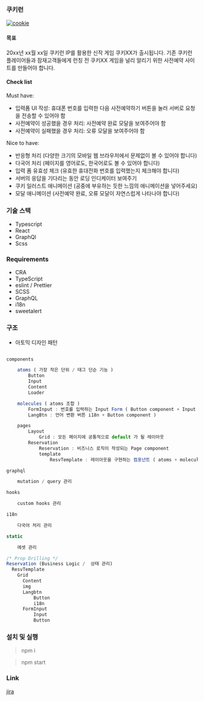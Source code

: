 ### 쿠키런
[![cookie](https://j.gifs.com/L7mlMv.gif)](https://www.youtube.com/embed/vV-hFzdlYyU)


#### 목표

20xx년 xx월 xx일 쿠키런 IP를 활용한 신작 게임 쿠키XX가 출시됩니다.
기존 쿠키런 플레이어들과 잠재고객들에게 런칭 전 쿠키XX 게임을 널리 알리기 위한 사전예약 사이트를 만들어야 합니다.

#### Check list

Must have:

- 입력폼 UI 작성: 휴대폰 번호를 입력한 다음 사전예약하기 버튼을 눌러 서버로 요청을 전송할 수 있어야 함
- 사전예약이 성공했을 경우 처리: 사전예약 완료 모달을 보여주어야 함
- 사전예약이 실패했을 경우 처리: 오류 모달을 보여주어야 함

Nice to have:

- 반응형 처리 (다양한 크기의 모바일 웹 브라우저에서 문제없이 볼 수 있어야 합니다)
- 다국어 처리 (페이지를 영어로도, 한국어로도 볼 수 있어야 합니다)
- 입력 폼 유효성 체크 (유효한 휴대전화 번호를 입력했는지 체크해야 합니다)
- 서버의 응답을 기다리는 동안 로딩 인디케이터 보여주기
- 쿠키 일러스트 애니메이션 (공중에 부유하는 듯한 느낌의 애니메이션을 넣어주세요)
- 모달 애니메이션 (사전예약 완료, 오류 모달이 자연스럽게 나타나야 합니다)

### 기술 스택

- Typescript
- React
- GraphQl
- Scss

### Requirements

- CRA
- TypeScript
- eslint / Prettier
- SCSS
- GraphQL
- i18n
- sweetalert

### 구조

- 아토믹 디자인 패턴

```js

components

    atoms ( 가장 작은 단위 / 태그 단순 기능 )
        Button
        Input
        Content
        Loader

    molecules ( atoms 조합 )
        FormInput : 번호를 입력하는 Input Form ( Button component + Input component )
        LangBtn : 언어 변환 버튼 i18n + Button component )

    pages
        Layout
            Grid : 모든 페이지에 공통적으로 default 가 될 레이아웃
        Reservation
            Reservation : 비즈니스 로직이 작성되는 Page component
            template
                ResvTemplate : 레이아웃을 구현하는 컴포넌트 ( atoms + molecules + Grid )

graphql

    mutation / query 관리

hooks

    custom hooks 관리

i18n

    다국어 처리 관리

static

    에셋 관리
```

```js
/* Prop Drilling */
Reservation (Business Logic /  상태 관리)
  ResvTemplate
    Grid
      Content
      img
      Langbtn
          Button
          i18n
      FormInput
          Input
          Button
```

### 설치 및 실행

> npm i

> npm start

### Link

[jira](https://o-henry.atlassian.net/l/c/xip1oibB)

